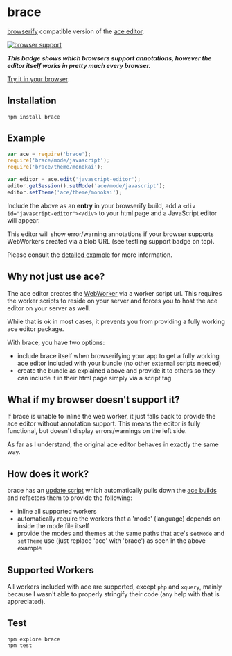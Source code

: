 # brace

[browserify](https://github.com/substack/node-browserify) compatible version of the [ace editor](http://ajaxorg.github.io/ace/).

[![browser support](https://ci.testling.com/thlorenz/brace.png)](https://ci.testling.com/thlorenz/brace)

***This badge shows which browsers support annotations, however the editor itself works in pretty much every browser.***

[Try it in your browser](http://thlorenz.github.io/brace/).


## Installation

    npm install brace

## Example

```js
var ace = require('brace');
require('brace/mode/javascript');
require('brace/theme/monokai');

var editor = ace.edit('javascript-editor');
editor.getSession().setMode('ace/mode/javascript');
editor.setTheme('ace/theme/monokai');
```

Include the above as an **entry** in your browserify build, add a `<div id="javascript-editor"></div>` to your html page and
a JavaScript editor will appear. 

This editor will show error/warning annotations if your browser supports WebWorkers
created via a blob URL (see testling support badge on top).

Please consult the [detailed example](https://github.com/thlorenz/brace/tree/master/example) for more information.

## Why not just use ace?

The ace editor creates the [WebWorker](http://www.html5rocks.com/en/tutorials/workers/basics/) via a worker script url.
This requires the worker scripts to reside on your server and forces you to host the ace editor on your server as well.

While that is ok in most cases, it prevents you from providing a fully working ace editor package.

With brace, you have two options:

- include brace itself when browserifying your app to get a fully working ace editor included with your bundle (no other
  external scripts needed)
- create the bundle as explained above and provide it to others so they can include it in their html page simply via a
  script tag

## What if my browser doesn't support it?

If brace is unable to inline the web worker, it just falls back to provide the ace editor without annotation support.
This means the editor is fully functional, but doesn't display errors/warnings on the left side.

As far as I understand, the original ace editor behaves in exactly the same way.

## How does it work?

brace has an [update script](https://github.com/thlorenz/brace/blob/master/build/update.js) which automatically pulls
down the [ace builds](https://github.com/ajaxorg/ace-builds) and refactors them to provide the following:

- inline all supported workers
- automatically require the workers that a 'mode' (language) depends on inside the mode file itself
- provide the modes and themes at the same paths that ace's `setMode` and `setTheme` use (just replace 'ace' with
  'brace') as seen in the above example

## Supported Workers

All workers included with ace are supported, except `php` and `xquery`, mainly because I wasn't able to properly
stringify their code (any help with that is appreciated).

## Test

    npm explore brace 
    npm test
